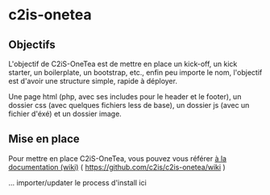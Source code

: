 # c2is-onetea

## Objectifs
L'objectif de C2iS-OneTea est de mettre en place un kick-off, un kick starter, un boilerplate, un bootstrap, etc., enfin peu importe le nom, l'objectif est d'avoir une structure simple, rapide à déployer.

Une page html (php, avec ses includes pour le header et le footer), un dossier css (avec quelques fichiers less de base), un dossier js (avec un fichier d'éxé) et un dossier image.


## Mise en place
Pour mettre en place C2iS-OneTea, vous pouvez vous référer [à la documentation (wiki)](https://github.com/c2is/c2is-onetea/wiki) ( https://github.com/c2is/c2is-onetea/wiki )

... importer/updater le process d'install ici
